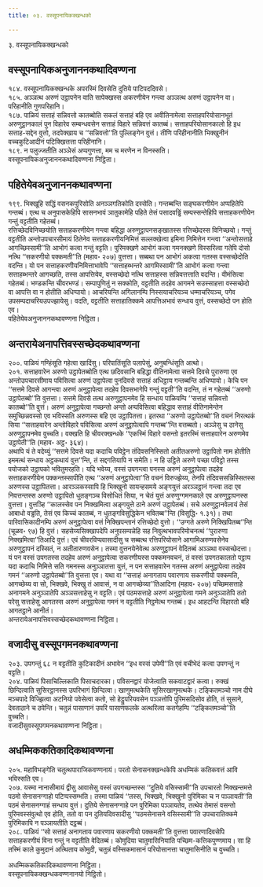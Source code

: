 ```yaml
---
title: ०३. वस्सूपनायिकक्खन्धको

---
```

३. वस्सूपनायिकक्खन्धको  


## वस्सूपनायिकअनुजाननकथादिवण्णना

१८४. वस्सूपनायिकक्खन्धके अपरस्मिं दिवसेति दुतिये पाटिपददिवसे।  
१८५. अञ्ञत्थ अरुणं उट्ठापनेन वाति सापेक्खस्स अकरणीयेन गन्त्वा अञ्ञत्थ अरुणं उट्ठापनेन वा। परिहानीति गुणपरिहानि।  
१८७. पाळियं सत्ताहं सन्निवत्तो कातब्बोति सकलं सत्ताहं बहि एव अवीतिनामेत्वा सत्ताहपरियोसानभूतं अरुणुट्ठानकालं पुन विहारेव सम्बन्धवसेन सत्ताहं विहारे सन्निवत्तं कातब्बं। सत्ताहपरियोसानकालो हि इध सत्ताह-सद्देन वुत्तो, तदपेक्खाय च ‘‘सन्निवत्तो’’ति पुल्लिङ्गेन वुत्तं। तीणि परिहीनानीति भिक्खुनीनं वच्चकुटिआदीनं पटिक्खित्तत्ता परिहीनानि।  
१८९. न पलुज्जतीति अञ्ञेसं अप्पगुणत्ता, मम च मरणेन न विनस्सति।  
वस्सूपनायिकअनुजाननकथादिवण्णना निट्ठिता।  


## पहितेयेवअनुजाननकथावण्णना

१९९. भिक्खूहि सद्धिं वसनकपुरिसोति अनञ्ञगतिकोति दस्सेति। गन्तब्बन्ति सङ्घकरणीयेन अप्पहितेपि गन्तब्बं। एत्थ च अनुपासकेहिपि सासनभावं ञातुकामेहि पहिते तेसं पसादवड्ढिं सम्पस्सन्तेहिपि सत्ताहकरणीयेन गन्तुं वट्टतीति गहेतब्बं।  
रत्तिच्छेदविनिच्छयोति सत्ताहकरणीयेन गन्त्वा बहिद्धा अरुणुट्ठापनसङ्खातस्स रत्तिच्छेदस्स विनिच्छयो। गन्तुं वट्टतीति अन्तोउपचारसीमायं ठितेनेव सत्ताहकरणीयनिमित्तं सल्लक्खेत्वा इमिना निमित्तेन गन्त्वा ‘‘अन्तोसत्ताहे आगच्छिस्सामी’’ति आभोगं कत्वा गन्तुं वट्टति। पुरिमक्खणे आभोगं कत्वा गमनक्खणे विस्सरित्वा गतेपि दोसो नत्थि ‘‘सकरणीयो पक्कमती’’ति (महाव॰ २०७) वुत्तत्ता। सब्बथा पन आभोगं अकत्वा गतस्स वस्सच्छेदोति वदन्ति। यो पन सत्ताहकरणीयनिमित्ताभावेपि ‘‘सत्ताहब्भन्तरे आगमिस्सामी’’ति आभोगं कत्वा गन्त्वा सत्ताहब्भन्तरे आगच्छति, तस्स आपत्तियेव, वस्सच्छेदो नत्थि सत्ताहस्स सन्निवत्तत्ताति वदन्ति। वीमंसित्वा गहेतब्बं। भण्डकन्ति चीवरभण्डं। सम्पापुणितुं न सक्कोति, वट्टतीति तदहेव आगमने सउस्साहत्ता वस्सच्छेदो वा आपत्ति वा न होतीति अधिप्पायो। आचरियन्ति अगिलानम्पि निस्सयाचरियञ्च धम्माचरियञ्च, पगेव उपसम्पदाचरियउपज्झायेसु। वदति, वट्टतीति सत्ताहातिक्कमे आपत्तिअभावं सन्धाय वुत्तं, वस्सच्छेदो पन होति एव।  
पहितेयेवअनुजाननकथावण्णना निट्ठिता।  


## अन्तरायेअनापत्तिवस्सच्छेदकथावण्णना

२००. पाळियं गण्हिंसूति गहेत्वा खादिंसु। परिपातिंसूति पलापेसुं, अनुबन्धिंसूति अत्थो।  
२०१. सत्ताहवारेन अरुणो उट्ठापेतब्बोति एत्थ छदिवसानि बहिद्धा वीतिनामेत्वा सत्तमे दिवसे पुरारुणा एव अन्तोउपचारसीमाय पविसित्वा अरुणं उट्ठापेत्वा पुनदिवसे सत्ताहं अधिट्ठाय गन्तब्बन्ति अधिप्पायो। केचि पन ‘‘सत्तमे दिवसे आगन्त्वा अरुणं अनुट्ठापेत्वा तदहेव दिवसभागेपि गन्तुं वट्टती’’ति वदन्ति, तं न गहेतब्बं ‘‘अरुणो उट्ठापेतब्बो’’ति वुत्तत्ता। सत्तमे दिवसे तत्थ अरुणुट्ठापनमेव हि सन्धाय पाळियम्पि ‘‘सत्ताहं सन्निवत्तो कातब्बो’’ति वुत्तं। अरुणं अनुट्ठापेत्वा गच्छन्तो अन्तो अप्पविसित्वा बहिद्धाव सत्ताहं वीतिनामेन्तेन समुच्छिन्नवस्सो एव भविस्सति अरुणस्स बहि एव उट्ठापितत्ता। इतरथा ‘‘अरुणो उट्ठापेतब्बो’’ति वचनं निरत्थकं सिया ‘‘सत्ताहवारेन अन्तोविहारे पविसित्वा अरुणं अनुट्ठापेत्वापि गन्तब्ब’’न्ति वत्तब्बतो। अञ्ञेसु च ठानेसु अरुणुट्ठापनमेव वुच्चति। वक्खति हि चीवरक्खन्धके ‘‘एकस्मिं विहारे वसन्तो इतरस्मिं सत्ताहवारेन अरुणमेव उट्ठापेती’’ति (महाव॰ अट्ठ॰ ३६४)।  
अथापि यं ते वदेय्युं ‘‘सत्तमे दिवसे यदा कदाचि पविट्ठेन तंदिवसनिस्सितो अतीतअरुणो उट्ठापितो नाम होतीति इममत्थं सन्धाय अट्ठकथायं वुत्त’’न्ति, तं सद्दगतियापि न समेति। न हि उट्ठिते अरुणे पच्छा पविट्ठो तस्स पयोजको उट्ठापको भवितुमरहति। यदि भवेय्य, वस्सं उपगन्त्वा पनस्स अरुणं अनुट्ठापेत्वा तदहेव सत्ताहकरणीयेन पक्कन्तस्सापीति एत्थ ‘‘अरुणं अनुट्ठापेत्वा’’ति वचनं विरुज्झेय्य, तेनपि तंदिवससन्निस्सितस्स अरुणस्स उट्ठापितत्ता। आरञ्ञकस्सापि हि भिक्खुनो सायन्हसमये अङ्गयुत्तं अरञ्ञट्ठानं गन्त्वा तदा एव निवत्तन्तस्स अरुणो उट्ठापितो धुतङ्गञ्च विसोधितं सिया, न चेतं युत्तं अरुणुग्गमनकाले एव अरुणुट्ठापनस्स वुत्तत्ता। वुत्तञ्हि ‘‘कालस्सेव पन निक्खमित्वा अङ्गयुत्ते ठाने अरुणं उट्ठापेतब्बं। सचे अरुणुट्ठानवेलायं तेसं आबाधो वड्ढति, तेसं एव किच्चं कातब्बं, न धुतङ्गविसुद्धिकेन भवितब्ब’’न्ति (विसुद्धि॰ १.३१)। तथा पारिवासिकादीनम्पि अरुणं अनुट्ठापेत्वा वत्तं निक्खिपन्तानं रत्तिच्छेदो वुत्तो। ‘‘उग्गते अरुणे निक्खिपितब्ब’’न्ति (चूळव॰ ९७) हि वुत्तं। सहसेय्यसिक्खापदेपि अनुपसम्पन्नेहि सह निवुत्थभावपरिमोचनत्थं ‘‘पुरारुणा निक्खमित्वा’’तिआदि वुत्तं। एवं चीवरविप्पवासादीसु च सब्बत्थ रत्तिपरियोसाने आगामिअरुणवसेनेव अरुणुट्ठापनं दस्सितं, न अतीतारुणवसेन। तस्मा वुत्तनयेनेवेत्थ अरुणुट्ठापनं वेदितब्बं अञ्ञथा वस्सच्छेदत्ता।  
यं पन वस्सं उपगतस्स तदहेव अरुणं अनुट्ठापेत्वा सकरणीयस्स पक्कमनवचनं, तं वस्सं उपगतकालतो पट्ठाय यदा कदाचि निमित्ते सति गमनस्स अनुञ्ञातत्ता युत्तं, न पन सत्ताहवारेन गतस्स अरुणं अनुट्ठापेत्वा तदहेव गमनं ‘‘अरुणो उट्ठापेतब्बो’’ति वुत्तत्ता एव। यथा वा ‘‘सत्ताहं अनागताय पवारणाय सकरणीयो पक्कमति, आगच्छेय्य वा सो, भिक्खवे, भिक्खु तं आवासं, न वा आगच्छेय्या’’तिआदिना (महाव॰ २०७) पच्छिमसत्ताहे अनागमने अनुञ्ञातेपि अञ्ञसत्ताहेसु न वट्टति। एवं पठमसत्ताहे अरुणं अनुट्ठापेत्वा गमने अनुञ्ञातेपि ततो परेसु सत्ताहेसु आगतस्स अरुणं अनुट्ठापेत्वा गमनं न वट्टतीति निट्ठमेत्थ गन्तब्बं। इध आहटन्ति विहारतो बहि आगतट्ठाने आनीतं।  
अन्तरायेअनापत्तिवस्सच्छेदकथावण्णना निट्ठिता।  


## वजादीसु वस्सूपगमनकथावण्णना

२०३. उपगन्तुं ६८ न वट्टतीति कुटिकादीनं अभावेन ‘‘इध वस्सं उपेमी’’ति एवं वचीभेदं कत्वा उपगन्तुं न वट्टति।  
२०४. पाळियं पिसाचिल्लिकाति पिसाचदारका। पविसनद्वारं योजेत्वाति सकवाटद्वारं कत्वा। रुक्खं छिन्दित्वाति सुसिरट्ठानस्स उपरिभागं छिन्दित्वा। खाणुमत्थकेति सुसिरखाणुमत्थके। टङ्कितमञ्चो नाम दीघे मञ्चपादे विज्झित्वा अटनियो पवेसेत्वा कतो, सो हेट्ठुपरियवसेन पञ्ञत्तोपि पुरिमसदिसोव होति, तं सुसाने, देवताठाने च ठपेन्ति। चतुन्नं पासाणानं उपरि पासाणफलके अत्थरित्वा कतगेहम्पि ‘‘टङ्कितमञ्चो’’ति वुच्चति।  
वजादीसुवस्सूपगमनकथावण्णना निट्ठिता।  


## अधम्मिककतिकादिकथावण्णना

२०५. महाविभङ्गेति चतुत्थपाराजिकवण्णनायं। परतो सेनासनक्खन्धकेपि अधम्मिकं कतिकवत्तं आवि भविस्सति एव।  
२०७. यस्मा नानासीमायं द्वीसु आवासेसु वस्सं उपगच्छन्तस्स ‘‘दुतिये वसिस्सामी’’ति उपचारतो निक्खन्तमत्ते पठमो सेनासनग्गाहो पटिप्पस्सम्भति। तस्मा पाळियं ‘‘तस्स, भिक्खवे, भिक्खुनो पुरिमिका च न पञ्ञायती’’ति पठमं सेनासनग्गाहं सन्धाय वुत्तं। दुतिये सेनासनग्गाहे पन पुरिमिका पञ्ञायतेव, तत्थेव तेमासं वसन्तो पुरिमवस्संवुत्थो एव होति, ततो वा पन दुतियदिवसादीसु ‘‘पठमसेनासने वसिस्सामी’’ति उपचारातिक्कमे पुरिमिकापि न पञ्ञायतीति दट्ठब्बं।  
२०८. पाळियं ‘‘सो सत्ताहं अनागताय पवारणाय सकरणीयो पक्कमती’’ति वुत्तत्ता पवारणादिवसेपि सत्ताहकरणीयं विना गन्तुं न वट्टतीति वेदितब्बं। कोमुदिया चातुमासिनियाति पच्छिम-कत्तिकपुण्णमाय। सा हि तस्मिं काले कुमुदानं अत्थिताय कोमुदी, चतुन्नं वस्सिकमासानं परियोसानत्ता चातुमासिनीति च वुच्चति।  
  
अधम्मिककतिकादिकथावण्णना निट्ठिता।  
वस्सूपनायिकक्खन्धकवण्णनानयो निट्ठितो।  